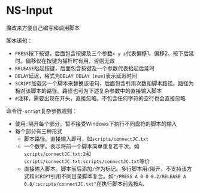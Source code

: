 # NS-Input

魔改来方便自己编写和调用脚本

脚本语句：
* `PRESS`按下按键，后面包含按键及三个参数`x y z`代表偏移1、偏移2、按下后延时。偏移仅在按键为摇杆时有用，否则无效
* `RELEASE`抬起按键，后面包含按键及一个参数代表抬起后延时
* `DELAY`延迟，格式为`DELAY DELAY [num]`表示延迟时间
* `SCRIPT`加载另一个脚本来替换该语句，后面包含引用次数和脚本路径。路径为相对该脚本的路径。路径也可为下述复杂参数中的直接输入脚本
* `#`注释，需要出现在开头，直接忽略。不包含任何字符的空行也会直接忽略

命令行`-script`复杂参数规则：
* 使用`:`隔开每个部分。暂不接受Windows下执行不同盘符的脚本的输入
* 每个部分有三种形式
    * 脚本路径。直接输入即可，如`scripts/connectJC.txt`
    * 一个数字。表示将前一个脚本简单重复若干次。如`scripts/connectJC.txt:2`和`scripts/connectJC.txt:scripts/connectJC.txt`等价
    * 直接输入脚本。脚本前后添加`/`作为标记。多行脚本用`/`隔开，不支持该方式和`SCRIPT`引用不同目录脚本复合。如`"/PRESS A 0 0 0.2/RELEASE A 0.8/:scripts/connectJC.txt"`在执行脚本前先按A。